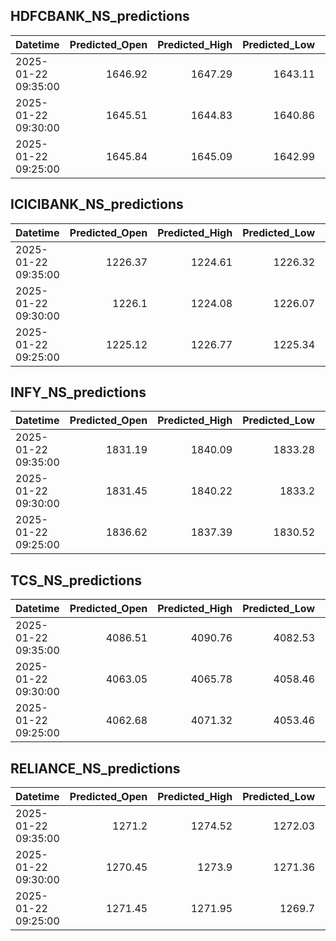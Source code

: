 ## HDFCBANK_NS_predictions
| Datetime            |   Predicted_Open |   Predicted_High |   Predicted_Low |   Predicted_Close |   Predicted_Volume |
|:--------------------|-----------------:|-----------------:|----------------:|------------------:|-------------------:|
| 2025-01-22 09:35:00 |          1646.92 |          1647.29 |         1643.11 |           1649.17 |             175728 |
| 2025-01-22 09:30:00 |          1645.51 |          1644.83 |         1640.86 |           1647.26 |             182202 |
| 2025-01-22 09:25:00 |          1645.84 |          1645.09 |         1642.99 |           1643.44 |             200335 |

## ICICIBANK_NS_predictions
| Datetime            |   Predicted_Open |   Predicted_High |   Predicted_Low |   Predicted_Close |   Predicted_Volume |
|:--------------------|-----------------:|-----------------:|----------------:|------------------:|-------------------:|
| 2025-01-22 09:35:00 |          1226.37 |          1224.61 |         1226.32 |           1227.33 |            92873.6 |
| 2025-01-22 09:30:00 |          1226.1  |          1224.08 |         1226.07 |           1227.34 |           124438   |
| 2025-01-22 09:25:00 |          1225.12 |          1226.77 |         1225.34 |           1226.45 |           186086   |

## INFY_NS_predictions
| Datetime            |   Predicted_Open |   Predicted_High |   Predicted_Low |   Predicted_Close |   Predicted_Volume |
|:--------------------|-----------------:|-----------------:|----------------:|------------------:|-------------------:|
| 2025-01-22 09:35:00 |          1831.19 |          1840.09 |         1833.28 |           1830.36 |            50563.4 |
| 2025-01-22 09:30:00 |          1831.45 |          1840.22 |         1833.2  |           1830.04 |            53599.3 |
| 2025-01-22 09:25:00 |          1836.62 |          1837.39 |         1830.52 |           1835.28 |            55503.6 |

## TCS_NS_predictions
| Datetime            |   Predicted_Open |   Predicted_High |   Predicted_Low |   Predicted_Close |   Predicted_Volume |
|:--------------------|-----------------:|-----------------:|----------------:|------------------:|-------------------:|
| 2025-01-22 09:35:00 |          4086.51 |          4090.76 |         4082.53 |           4095.76 |            73399.5 |
| 2025-01-22 09:30:00 |          4063.05 |          4065.78 |         4058.46 |           4069.44 |            56803.8 |
| 2025-01-22 09:25:00 |          4062.68 |          4071.32 |         4053.46 |           4063.81 |            51433.5 |

## RELIANCE_NS_predictions
| Datetime            |   Predicted_Open |   Predicted_High |   Predicted_Low |   Predicted_Close |   Predicted_Volume |
|:--------------------|-----------------:|-----------------:|----------------:|------------------:|-------------------:|
| 2025-01-22 09:35:00 |          1271.2  |          1274.52 |         1272.03 |           1273.56 |             192287 |
| 2025-01-22 09:30:00 |          1270.45 |          1273.9  |         1271.36 |           1272.75 |             178279 |
| 2025-01-22 09:25:00 |          1271.45 |          1271.95 |         1269.7  |           1272.15 |             247585 |

